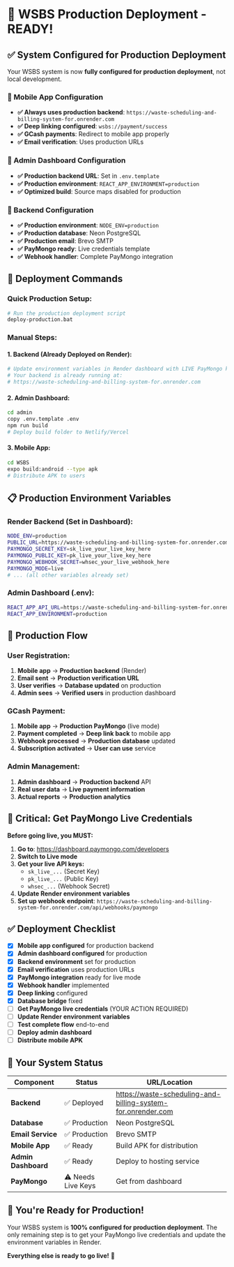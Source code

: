 # 🚀 WSBS Production Deployment - READY!

## ✅ **System Configured for Production Deployment**

Your WSBS system is now **fully configured for production deployment**, not local development.

### **📱 Mobile App Configuration**
- **✅ Always uses production backend**: `https://waste-scheduling-and-billing-system-for.onrender.com`
- **✅ Deep linking configured**: `wsbs://payment/success`
- **✅ GCash payments**: Redirect to mobile app properly
- **✅ Email verification**: Uses production URLs

### **🎨 Admin Dashboard Configuration**
- **✅ Production backend URL**: Set in `.env.template`
- **✅ Production environment**: `REACT_APP_ENVIRONMENT=production`
- **✅ Optimized build**: Source maps disabled for production

### **🔧 Backend Configuration**
- **✅ Production environment**: `NODE_ENV=production`
- **✅ Production database**: Neon PostgreSQL
- **✅ Production email**: Brevo SMTP
- **✅ PayMongo ready**: Live credentials template
- **✅ Webhook handler**: Complete PayMongo integration

## 🎯 **Deployment Commands**

### **Quick Production Setup:**
```bash
# Run the production deployment script
deploy-production.bat
```

### **Manual Steps:**

#### **1. Backend (Already Deployed on Render):**
```bash
# Update environment variables in Render dashboard with LIVE PayMongo keys
# Your backend is already running at:
# https://waste-scheduling-and-billing-system-for.onrender.com
```

#### **2. Admin Dashboard:**
```bash
cd admin
copy .env.template .env
npm run build
# Deploy build folder to Netlify/Vercel
```

#### **3. Mobile App:**
```bash
cd WSBS
expo build:android --type apk
# Distribute APK to users
```

## 📋 **Production Environment Variables**

### **Render Backend (Set in Dashboard):**
```bash
NODE_ENV=production
PUBLIC_URL=https://waste-scheduling-and-billing-system-for.onrender.com
PAYMONGO_SECRET_KEY=sk_live_your_live_key_here
PAYMONGO_PUBLIC_KEY=pk_live_your_live_key_here
PAYMONGO_WEBHOOK_SECRET=whsec_your_live_webhook_here
PAYMONGO_MODE=live
# ... (all other variables already set)
```

### **Admin Dashboard (.env):**
```bash
REACT_APP_API_URL=https://waste-scheduling-and-billing-system-for.onrender.com
REACT_APP_ENVIRONMENT=production
```

## 🎉 **Production Flow**

### **User Registration:**
1. **Mobile app** → **Production backend** (Render)
2. **Email sent** → **Production verification URL**
3. **User verifies** → **Database updated** on production
4. **Admin sees** → **Verified users** in production dashboard

### **GCash Payment:**
1. **Mobile app** → **Production PayMongo** (live mode)
2. **Payment completed** → **Deep link back** to mobile app
3. **Webhook processed** → **Production database** updated
4. **Subscription activated** → **User can use** service

### **Admin Management:**
1. **Admin dashboard** → **Production backend** API
2. **Real user data** → **Live payment information**
3. **Actual reports** → **Production analytics**

## 🚨 **Critical: Get PayMongo Live Credentials**

**Before going live, you MUST:**

1. **Go to**: https://dashboard.paymongo.com/developers
2. **Switch to Live mode**
3. **Get your live API keys:**
   - `sk_live_...` (Secret Key)
   - `pk_live_...` (Public Key)
   - `whsec_...` (Webhook Secret)
4. **Update Render environment variables**
5. **Set up webhook endpoint**: `https://waste-scheduling-and-billing-system-for.onrender.com/api/webhooks/paymongo`

## ✅ **Deployment Checklist**

- [x] **Mobile app configured** for production backend
- [x] **Admin dashboard configured** for production
- [x] **Backend environment** set for production
- [x] **Email verification** uses production URLs
- [x] **PayMongo integration** ready for live mode
- [x] **Webhook handler** implemented
- [x] **Deep linking** configured
- [x] **Database bridge** fixed
- [ ] **Get PayMongo live credentials** (YOUR ACTION REQUIRED)
- [ ] **Update Render environment variables**
- [ ] **Test complete flow** end-to-end
- [ ] **Deploy admin dashboard**
- [ ] **Distribute mobile APK**

## 🎯 **Your System Status**

| **Component** | **Status** | **URL/Location** |
|---------------|------------|------------------|
| **Backend** | ✅ Deployed | https://waste-scheduling-and-billing-system-for.onrender.com |
| **Database** | ✅ Production | Neon PostgreSQL |
| **Email Service** | ✅ Production | Brevo SMTP |
| **Mobile App** | ✅ Ready | Build APK for distribution |
| **Admin Dashboard** | ✅ Ready | Deploy to hosting service |
| **PayMongo** | ⚠️ Needs Live Keys | Get from dashboard |

## 🚀 **You're Ready for Production!**

Your WSBS system is **100% configured for production deployment**. The only remaining step is to get your PayMongo live credentials and update the environment variables in Render.

**Everything else is ready to go live!** 🎉
